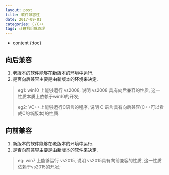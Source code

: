 ```yaml
---
layout: post
title: 软件兼容性
date: 2017-09-01
categories: C/C++
tags: 计算机组成原理
---
```


* content
{:toc}


## 向后兼容

1. 老版本的软件能够在新版本的环境中运行.
2. 是否向后兼容主要是由新版本的环境来决定.

> eg1: win10 上能够运行 vs2008, 说明 vs2008 具有向后兼容的性质, 这一性质本质上依赖于win10的开发;
>
> eg2: VC++上能够运行C语言的程序, 说明 C 语言具有向后兼容(C++可以看成C的新版本)的性质.

## 向前兼容

1. 新版本的软件能够在老版本的环境中运行.
2. 是否向前兼容主要是由新版本的软件来决定.

> eg: win7 上能够运行 vs2015, 说明 vs2015具有向前兼容的性质, 这一性质依赖于vs2015的开发;